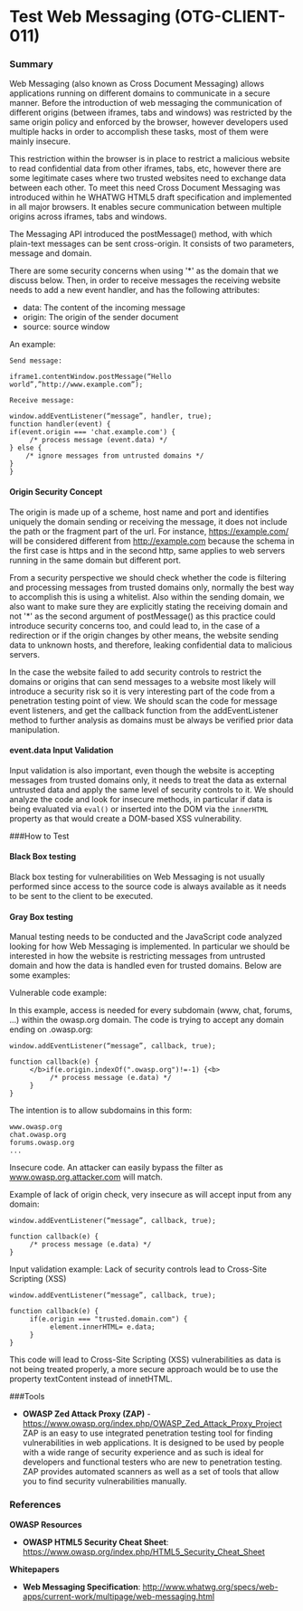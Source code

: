 # Test Web Messaging (OTG-CLIENT-011)



### Summary

Web Messaging (also known as Cross Document Messaging) allows applications running on different domains to communicate in a secure manner. Before the introduction of web messaging the communication of different origins (between iframes, tabs and windows) was restricted by the same origin policy and enforced by the browser, however developers used multiple hacks in order to accomplish these tasks, most of them were mainly insecure.


This restriction within the browser is in place to restrict a malicious website to read confidential data from other iframes, tabs, etc, however there are some legitimate cases where two trusted websites need to exchange data between each other. To meet this need Cross Document Messaging was introduced within he WHATWG HTML5 draft specification and implemented in all major browsers. It enables secure communication between multiple origins across iframes, tabs and windows.


The Messaging API introduced the postMessage() method, with which plain-text messages can be sent cross-origin. It consists of two parameters, message and domain.


There are some security concerns when using '*' as the domain that we discuss below. Then, in order to receive messages the receiving website needs to add a new event handler, and has the following attributes:
* data: The content of the incoming message<br>
* origin: The origin of the sender document<br>
* source: source window<br>


An example:
```
Send message:

iframe1.contentWindow.postMessage(“Hello world”,”http://www.example.com”);

Receive message:

window.addEventListener(“message”, handler, true);
function handler(event) {
if(event.origin === 'chat.example.com') {
     /* process message (event.data) */
} else {
    /* ignore messages from untrusted domains */
}
}
```


#### Origin Security Concept
The origin is made up of a scheme, host name and port and identifies uniquely the domain sending or receiving the message, it does not include the path or the fragment part of the url. For instance, https://example.com/ will be considered different from http://example.com because the schema in the first case is https and in the second http, same applies to web servers running in the same domain but different port.


From a security perspective we should check whether the code is filtering and processing messages from trusted domains only, normally the best way to accomplish this is using a whitelist. Also within the sending domain, we also want to make sure they are explicitly stating the receiving domain and not '*' as the second argument of postMessage() as this practice could introduce security concerns too, and could lead to, in the case of a redirection or if the origin changes by other means, the website sending data to unknown hosts, and therefore, leaking confidential data to malicious servers.


In the case the website failed to add security controls to restrict the domains or origins that can send messages to a website most likely will introduce a security risk so it is very interesting part of the code from a penetration testing point of view. We should scan the code for message event listeners, and get the callback function from the addEventListener method to further analysis as domains must be always be verified prior data manipulation.


#### event.data Input Validation

Input validation is also important, even though the website is accepting messages from trusted domains only, it needs to treat the data as external untrusted data and apply  the same level of security controls to it. We should analyze the code and look for insecure methods, in particular if data is being evaluated via ```eval()``` or inserted into the DOM via the ```innerHTML``` property as that would create a DOM-based XSS vulnerability.

###How to Test
#### Black Box testing
Black box testing for vulnerabilities on Web Messaging is not usually performed since access to the source code is always available as it needs to be sent to the client to be executed.<br>


#### Gray Box testing

Manual testing needs to be conducted and the JavaScript code analyzed looking for how Web Messaging is implemented. In particular we should be interested in how the website is restricting messages from untrusted domain and how the data is handled even for trusted domains. Below are some examples:


Vulnerable code example:

In this example, access is needed for every subdomain (www, chat, forums, ...) within the owasp.org domain. The code is trying to accept any domain ending on .owasp.org:
```
window.addEventListener(“message”, callback, true);

function callback(e) {
     </b>if(e.origin.indexOf(".owasp.org")!=-1) {<b>
          /* process message (e.data) */
     }
}
```

The intention is to allow subdomains in this form:

```
www.owasp.org
chat.owasp.org
forums.owasp.org
...
```


Insecure code. An attacker can easily bypass the filter as www.owasp.org.attacker.com will match.


Example of lack of origin check, very insecure as will accept input from any domain:

```
window.addEventListener(“message”, callback, true);

function callback(e) {
     /* process message (e.data) */
}
```


Input validation example: Lack of security controls lead to Cross-Site Scripting (XSS)

```
window.addEventListener(“message”, callback, true);

function callback(e) {
     if(e.origin === "trusted.domain.com") {
          element.innerHTML= e.data;
     }
}
```


This code will lead to Cross-Site Scripting (XSS) vulnerabilities as data is not being treated properly, a more secure approach would be to use the property textContent instead of innetHTML.


###Tools
* **OWASP Zed Attack Proxy (ZAP)** - https://www.owasp.org/index.php/OWASP_Zed_Attack_Proxy_Project
ZAP is an easy to use integrated penetration testing tool for finding vulnerabilities in web applications. It is designed to be used by people with a wide range of security experience and as such is ideal for developers and functional testers who are new to penetration testing. ZAP provides automated scanners as well as a set of tools that allow you to find security vulnerabilities manually.

### References
**OWASP Resources**
* **OWASP HTML5 Security Cheat Sheet**: https://www.owasp.org/index.php/HTML5_Security_Cheat_Sheet


**Whitepapers**
* **Web Messaging Specification**: http://www.whatwg.org/specs/web-apps/current-work/multipage/web-messaging.html
